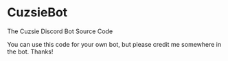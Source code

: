 # CuzsieBot
 The Cuzsie Discord Bot Source Code


You can use this code for your own bot, but please credit me somewhere in the bot. Thanks!

